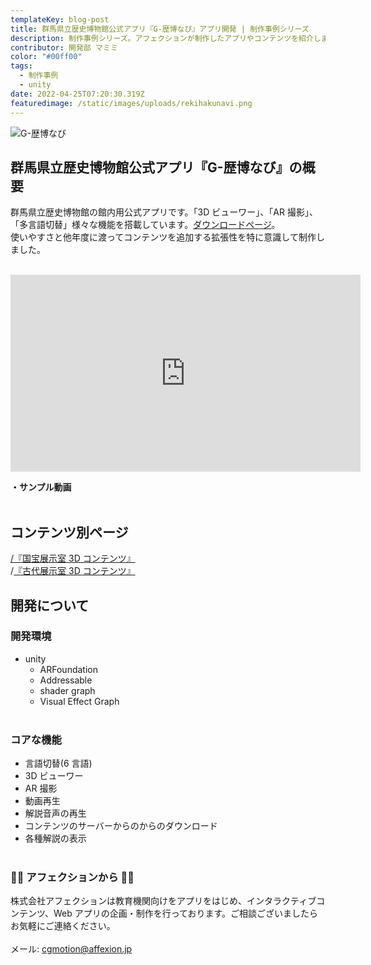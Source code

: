 ```yaml
---
templateKey: blog-post
title: 群馬県立歴史博物館公式アプリ『G-歴博なび』アプリ開発 | 制作事例シリーズ
description: 制作事例シリーズ。アフェクションが制作したアプリやコンテンツを紹介します。今回は群馬県立歴史博物館公式アプリ『G-歴博なび』です。
contributor: 開発部 マミミ
color: "#00ff00"
tags:
  - 制作事例
  - unity
date: 2022-04-25T07:20:30.319Z
featuredimage: /static/images/uploads/rekihakunavi.png
---
```


![G-歴博なび](https://firebasestorage.googleapis.com/v0/b/affexion-blog-image.appspot.com/o/rekihaku_navi%2Frekihakunavi.png?alt=media&token=02e438ff-a6d9-4291-b364-428d89f59096)

## 群馬県立歴史博物館公式アプリ『G-歴博なび』の概要<br>

群馬県立歴史博物館の館内用公式アプリです。「3D ビューワー」、「AR 撮影」、「多言語切替」様々な機能を搭載しています。[ダウンロードページ](https://rekihaku-app-redirect.firebaseapp.com/)。<br>使いやすさと他年度に渡ってコンテンツを追加する拡張性を特に意識して制作しました。<br><br>

<iframe width="560" height="315" src="https://youtube.com/embed/ZykvenLOgpc" title="YouTube video player" frameborder="0" allow="accelerometer; autoplay; clipboard-write; encrypted-media; gyroscope; picture-in-picture" allowfullscreen></iframe>

**・サンプル動画**<br><br>

## コンテンツ別ページ<br>

[/『国宝展示室 3D コンテンツ』](https://blog.affexion.jp/%E7%BE%A4%E9%A6%AC%E7%9C%8C%E7%AB%8B%E6%AD%B4%E5%8F%B2%E5%8D%9A%E7%89%A9%E9%A4%A8%E5%85%AC%E5%BC%8F%E3%82%A2%E3%83%97%E3%83%AA%E7%94%A8%E3%80%8E%E5%9B%BD%E5%AE%9D%E5%B1%95%E7%A4%BA%E5%AE%A43d%E3%82%B3%E3%83%B3%E3%83%86%E3%83%B3%E3%83%84%E3%80%8F3d%E3%83%A2%E3%83%87%E3%83%AB%E5%88%B6%E4%BD%9C-%E5%88%B6%E4%BD%9C%E4%BA%8B%E4%BE%8B%E3%82%B7%E3%83%AA%E3%83%BC%E3%82%BA--tue-apr-19-2022-16-35-49-gmt-0900-%E6%97%A5%E6%9C%AC%E6%A8%99%E6%BA%96%E6%99%82/)<br>
/[『古代展示室 3D コンテンツ』](https://blog.affexion.jp/%E7%BE%A4%E9%A6%AC%E7%9C%8C%E7%AB%8B%E6%AD%B4%E5%8F%B2%E5%8D%9A%E7%89%A9%E9%A4%A8%E5%85%AC%E5%BC%8F%E3%82%A2%E3%83%97%E3%83%AA%E7%94%A8%E3%80%8E%E5%8F%A4%E4%BB%A3%E5%B1%95%E7%A4%BA%E5%AE%A43d%E3%82%B3%E3%83%B3%E3%83%86%E3%83%B3%E3%83%84%E3%80%8F%E5%88%B6%E4%BD%9C-%E5%88%B6%E4%BD%9C%E4%BA%8B%E4%BE%8B%E3%82%B7%E3%83%AA%E3%83%BC%E3%82%BA--tue-apr-19-2022-21-18-06-gmt-0900-%E6%97%A5%E6%9C%AC%E6%A8%99%E6%BA%96%E6%99%82/)

## 開発について<br>

### 開発環境<br>

- unity
  - ARFoundation
  - Addressable
  - shader graph
  - Visual Effect Graph<br><br>

### コアな機能<br>

- 言語切替(6 言語)
- 3D ビューワー
- AR 撮影
- 動画再生
- 解説音声の再生
- コンテンツのサーバーからのからのダウンロード
- 各種解説の表示<br><br>

### 👾👾 アフェクションから 👾👾<br>

株式会社アフェクションは教育機関向けをアプリをはじめ、インタラクティブコンテンツ、Web アプリの企画・制作を行っております。ご相談ございましたらお気軽にご連絡ください。<br><br>メール: cgmotion@affexion.jp
